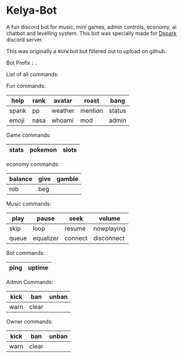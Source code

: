 # Kelya-Bot

A fun discord bot for music, mini games, admin controls, economy, ai chatbot and levelling system. This bot was specially made for [Dspark](https://discord.gg/ZTDfhws57e) discord server.

This was originally a `NSFW`  bot but filtered out to upload on github. 

Bot Prefix : ` . `

List of all commands:

  Fun commands:

| help  | rank | avatar  | roast   | bang   |
|-------|------|---------|---------|--------|
| spank | pp   | weather | mention | status |
| emoji | nasa | whoami  | mod     | admin  |

  Game commands:
  
| stats | pokemon | slots |
|-------|---------|-------|

  economy commands:
 
| balance | give | gamble |
|---------|------|--------|
| rob     | beg  |        |

  Music commands:
  
 | play  | pause      | seek    | volume     |
|-------|------------|---------|------------|
| skip  | loop       | resume  | nowplaying |
| queue | equalizer  | connect | disconnect |

  Bot commands:
  
 | ping | uptime |
|------|--------|

  Admin Commands:
 
| kick | ban   | unban |
|------|-------|-------|
| warn | clear |       |

  Owner commands:
 
| kick | ban   | unban |
|------|-------|-------|
| warn | clear |       |



